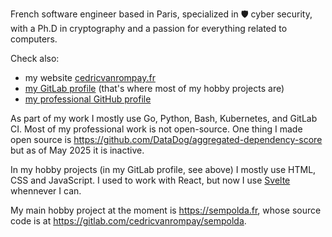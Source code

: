 French software engineer based in Paris, specialized in 🛡️ cyber security, with a Ph.D in cryptography and a passion for everything related to computers.

Check also:
* my website [cedricvanrompay.fr](https://cedricvanrompay.fr/)
* [my GitLab profile](https://gitlab.com/cedricvanrompay) (that's where most of my hobby projects are)
* [my professional GitHub profile](https://github.com/cedricvanrompay-datadog)

As part of my work I mostly use Go, Python, Bash, Kubernetes, and GitLab CI. Most of my professional work is not open-source. One thing I made open source is https://github.com/DataDog/aggregated-dependency-score but as of May 2025 it is inactive.

In my hobby projects (in my GitLab profile, see above) I mostly use HTML, CSS and JavaScript. I used to work with React, but now I use [Svelte](https://svelte.dev/) whennever I can.

My main hobby project at the moment is https://sempolda.fr, whose source code is at https://gitlab.com/cedricvanrompay/sempolda.
